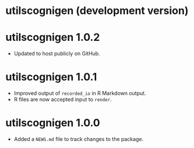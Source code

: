# utilscognigen (development version)

# utilscognigen 1.0.2

* Updated to host publicly on GitHub.

# utilscognigen 1.0.1

* Improved output of `recorded_io` in R Markdown output.
* R files are now accepted input to `render`.

# utilscognigen 1.0.0

* Added a `NEWS.md` file to track changes to the package.
